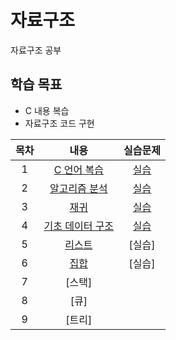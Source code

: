 # 자료구조
자료구조 공부

## 학습 목표
- C 내용 복습
- 자료구조 코드 구현

| 목차 | 내용 | 실습문제 |
|:---:|:---:|:---:|
| 1 |  [C 언어 복습](https://github.com/kyeong-hyeok/Study/tree/main/%EC%9E%90%EB%A3%8C%EA%B5%AC%EC%A1%B0/C%20%EC%96%B8%EC%96%B4%20%EB%B3%B5%EC%8A%B5) | [실습](https://github.com/kyeong-hyeok/Study/blob/main/%EC%9E%90%EB%A3%8C%EA%B5%AC%EC%A1%B0/C%20%EC%96%B8%EC%96%B4%20%EB%B3%B5%EC%8A%B5/C%20%EC%96%B8%EC%96%B4%20%EB%B3%B5%EC%8A%B5%20%EC%8B%A4%EC%8A%B5%20%EB%AC%B8%EC%A0%9C.pdf) |
| 2 | [알고리즘 분석](https://github.com/kyeong-hyeok/Study/tree/main/%EC%9E%90%EB%A3%8C%EA%B5%AC%EC%A1%B0/%EC%95%8C%EA%B3%A0%EB%A6%AC%EC%A6%98%20%EB%B6%84%EC%84%9D) | [실습](https://github.com/kyeong-hyeok/Study/blob/main/%EC%9E%90%EB%A3%8C%EA%B5%AC%EC%A1%B0/%EC%95%8C%EA%B3%A0%EB%A6%AC%EC%A6%98%20%EB%B6%84%EC%84%9D/%EC%95%8C%EA%B3%A0%EB%A6%AC%EC%A6%98%20%EB%B6%84%EC%84%9D%20%EC%8B%A4%EC%8A%B5%20%EB%AC%B8%EC%A0%9C.pdf) |
| 3 | [재귀](https://github.com/kyeong-hyeok/Study/tree/main/%EC%9E%90%EB%A3%8C%EA%B5%AC%EC%A1%B0/%EC%9E%AC%EA%B7%80) | [실습](https://github.com/kyeong-hyeok/Study/blob/main/%EC%9E%90%EB%A3%8C%EA%B5%AC%EC%A1%B0/%EC%9E%AC%EA%B7%80/%EC%9E%AC%EA%B7%80%20%EC%8B%A4%EC%8A%B5%20%EB%AC%B8%EC%A0%9C.pdf) |
| 4 | [기초 데이터 구조](https://github.com/kyeong-hyeok/Study/tree/main/%EC%9E%90%EB%A3%8C%EA%B5%AC%EC%A1%B0/%EA%B8%B0%EC%B4%88%20%EB%8D%B0%EC%9D%B4%ED%84%B0%20%EA%B5%AC%EC%A1%B0%20-%20%EB%B0%B0%EC%97%B4) | [실습](https://github.com/kyeong-hyeok/Study/blob/main/%EC%9E%90%EB%A3%8C%EA%B5%AC%EC%A1%B0/%EA%B8%B0%EC%B4%88%20%EB%8D%B0%EC%9D%B4%ED%84%B0%20%EA%B5%AC%EC%A1%B0%20-%20%EB%B0%B0%EC%97%B4/%EA%B8%B0%EC%B4%88%20%EB%8D%B0%EC%9D%B4%ED%84%B0%20%EA%B5%AC%EC%A1%B0%20-%20%EB%B0%B0%EC%97%B4%20%EC%8B%A4%EC%8A%B5%20%EB%AC%B8%EC%A0%9C.pdf) |
| 5 | [리스트](https://github.com/kyeong-hyeok/Study/tree/main/%EC%9E%90%EB%A3%8C%EA%B5%AC%EC%A1%B0/%EB%A6%AC%EC%8A%A4%ED%8A%B8) | [실습] |
| 6 | [집합](https://github.com/kyeong-hyeok/Study/tree/main/%EC%9E%90%EB%A3%8C%EA%B5%AC%EC%A1%B0/%EC%A7%91%ED%95%A9) | [실습] |
| 7 | [스택] |
| 8 | [큐] |
| 9 | [트리] |
